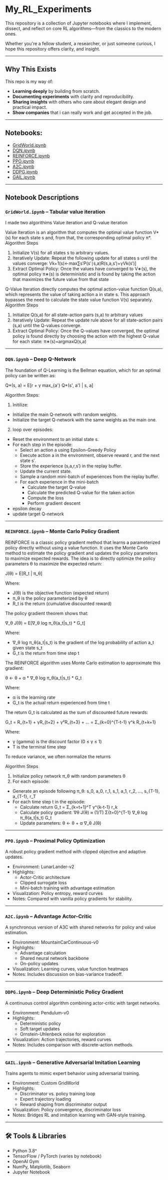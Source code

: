 # My_RL_Experiments

This repository is a collection of Jupyter notebooks where I implement, dissect, and reflect on core RL algorithms—from the classics to the modern ones.

Whether you're a fellow student, a researcher, or just someone curious, I hope this repository offers clarity, and insight.

---

## Why This Exists

This repo is my way of:
- **Learning deeply** by building from scratch.
- **Documenting experiments** with clarity and reproducibility.
- **Sharing insights** with others who care about elegant design and practical impact.
- **Show companies** that i can really work and get accepted in the job.
---

## Notebooks:

- [GridWorld.ipynb](#gridworldipynb--tabular-value-iteration)
- [DQN.ipynb](#dqnipynb--deep-q-network)
- [REINFORCE.ipynb](#reinforceipynb--monte-carlo-policy-gradient)
- [PPO.ipynb](#ppoipynb--proximal-policy-optimization)
- [A2C.ipynb](#a2cipynb--advantage-actor-critic)
- [DDPG.ipynb](#ddpgipynb--deep-deterministic-policy-gradient)
- [GAIL.ipynb](#gailipynb--generative-adversarial-imitation-learning)

---

## Notebook Descriptions

### `GridWorld.ipynb` – Tabular value iteration
I made two algorithims Value iteration and Q-value iteration

Value Iteration is an algorithm that computes the optimal value function V*(s) for each state s and, from that, the corresponding optimal policy π*.
Algorithm Steps
1. Initialize V(s) for all states s to arbitrary values.
2. Iteratively Update: Repeat the following update for all states s until the values converge: Vk+1(s)←max∑s′P(s′∣s,a)R(s,a,s′)+γVk(s′)]
3. Extract Optimal Policy: Once the values have converged to V∗(s), the optimal policy π∗(s) is deterministic and is found by taking the action that maximizes the future value from that state

Q-Value Iteration directly computes the optimal action-value function Q(s,a), which represents the value of taking action a in state s. This approach bypasses the need to calculate the state value function V(s) separately.
Algorithm Steps
1. Initialize Q(s,a) for all state-action pairs (s,a) to arbitrary values
2. Iteratively Update: Repeat the update rule above for all state-action pairs (s,a) until the Q-values converge.
3. Extract Optimal Policy: Once the Q-values have converged, the optimal policy is found directly by choosing the action with the highest Q-value for each state: π∗(s)=argmaxQ(s,a)
---
### `DQN.ipynb` – Deep Q-Network  

The foundation of Q-Learning is the Bellman equation, which for an optimal policy can be written as:

Q*(s, a) = E[r + γ max_{a'} Q*(s', a') | s, a]

Algorithm Steps:
1. Initilize:
  - Initialize the main Q-network with random weights.
  - Initialize the target Q-network with the same weights as the main one.
2. loop over episodes:
  - Reset the environment to an initial state s.
  - For each step in the episode:
    - Select an action a using Epsilon-Greedy Policy
    - Execute action a in the environment, observe reward r, and the next state s′.
    - Store the experience (s,a,r,s′) in the replay buffer.
    - Update the current state.
    - Sample a random mini-batch of experiences from the replay buffer.
    - For each experience in the mini-batch
      - Calculate the target Q-value
      - Calculate the predicted Q-value for the taken action
      - Compute the loss
      - Perform gradient descent
  - epsilon decay
  - update target Q-network

---
### `REINFORCE.ipynb` – Monte Carlo Policy Gradient  
REINFORCE is a classic policy gradient method that learns a parameterized policy directly without using a value function. It uses the Monte Carlo method to estimate the policy gradient and updates the policy parameters to maximize expected rewards.
The idea is to directly optimize the policy parameters θ to maximize the expected return:

J(θ) = E[R_t | π_θ]

Where:

- J(θ) is the objective function (expected return)
- π_θ is the policy parameterized by θ
- R_t is the return (cumulative discounted reward)

The policy gradient theorem shows that:

∇_θ J(θ) = E[∇_θ log π_θ(a_t|s_t) * G_t]

Where:

- ∇_θ log π_θ(a_t|s_t) is the gradient of the log probability of action a_t given state s_t
- G_t is the return from time step t

The REINFORCE algorithm uses Monte Carlo estimation to approximate this gradient:

θ ← θ + α * ∇_θ log π_θ(a_t|s_t) * G_t

Where:

- α is the learning rate
- G_t is the actual return experienced from time t

The return G_t is calculated as the sum of discounted future rewards:

G_t = R_{t+1} + γR_{t+2} + γ²R_{t+3} + ... = Σ_{k=0}^{T-t-1} γ^k R_{t+k+1}

Where:

- γ (gamma) is the discount factor (0 ≤ γ ≤ 1)
- T is the terminal time step

To reduce variance, we often normalize the returns

Algorithm Steps

1. Initialize policy network π_θ with random parameters θ
2. For each episode:

  - Generate an episode following π_θ: s_0, a_0, r_1, s_1, a_1, r_2, ..., s_{T-1}, a_{T-1}, r_T
  - For each time step t in the episode:
    - Calculate return G_t = Σ_{k=t+1}^T γ^{k-t-1} r_k
    - Calculate policy gradient: ∇θ J(θ) ≈ (1/T) Σ{t=0}^{T-1} ∇_θ log π_θ(a_t|s_t) G_t
    - Update parameters: θ ← θ + α ∇_θ J(θ)

---











### `PPO.ipynb` – Proximal Policy Optimization  
A robust policy gradient method with clipped objective and adaptive updates.  
- Environment: LunarLander-v2  
- Highlights:  
  - Actor-Critic architecture  
  - Clipped surrogate loss  
  - Mini-batch training with advantage estimation  
- Visualization: Policy entropy, reward curves  
- Notes: Compared with vanilla policy gradients for stability.

---

### `A2C.ipynb` – Advantage Actor-Critic  
A synchronous version of A3C with shared networks for policy and value estimation.  
- Environment: MountainCarContinuous-v0  
- Highlights:  
  - Advantage calculation  
  - Shared neural network backbone  
  - On-policy updates  
- Visualization: Learning curves, value function heatmaps  
- Notes: Includes discussion on bias-variance tradeoff.

---


### `DDPG.ipynb` – Deep Deterministic Policy Gradient  
A continuous control algorithm combining actor-critic with target networks.  
- Environment: Pendulum-v0  
- Highlights:  
  - Deterministic policy  
  - Soft target updates  
  - Ornstein-Uhlenbeck noise for exploration  
- Visualization: Action trajectories, reward curves  
- Notes: Includes comparison with discrete-action methods.

---

### `GAIL.ipynb` – Generative Adversarial Imitation Learning  
Trains agents to mimic expert behavior using adversarial training.  
- Environment: Custom GridWorld  
- Highlights:  
  - Discriminator vs. policy training loop  
  - Expert trajectory loading  
  - Reward shaping from discriminator output  
- Visualization: Policy convergence, discriminator loss  
- Notes: Bridges RL and imitation learning with GAN-style training.

---


## 🛠️ Tools & Libraries

- Python 3.8^
- TensorFlow / PyTorch (varies by notebook)
- OpenAI Gym
- NumPy, Matplotlib, Seaborn
- Jupyter Notebook


